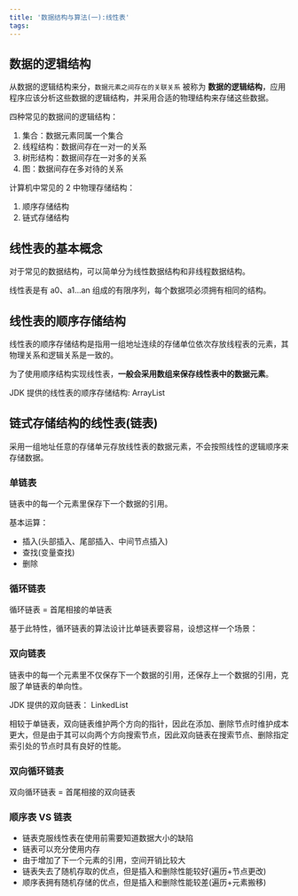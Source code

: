 ```yaml
---
title: '数据结构与算法(一):线性表'
tags:
---
```


## 数据的逻辑结构

从数据的逻辑结构来分，`数据元素之间存在的关联关系` 被称为 **数据的逻辑结构**，应用程序应该分析这些数据的逻辑结构，并采用合适的物理结构来存储这些数据。

四种常见的数据间的逻辑结构：

1. 集合：数据元素同属一个集合
2. 线程结构：数据间存在一对一的关系
3. 树形结构：数据间存在一对多的关系
4. 图：数据间存在多对待的关系

计算机中常见的 2 中物理存储结构：

1. 顺序存储结构
2. 链式存储结构


## 线性表的基本概念

对于常见的数据结构，可以简单分为线性数据结构和非线程数据结构。

线性表是有 a0、a1...an 组成的有限序列，每个数据项必须拥有相同的结构。


## 线性表的顺序存储结构

线性表的顺序存储结构是指用一组地址连续的存储单位依次存放线程表的元素，其物理关系和逻辑关系是一致的。


为了使用顺序结构实现线性表，**一般会采用数组来保存线性表中的数据元素**。


JDK 提供的线性表的顺序存储结构: ArrayList


## 链式存储结构的线性表(链表)

采用一组地址任意的存储单元存放线性表的数据元素，不会按照线性的逻辑顺序来存储数据。


### 单链表

链表中的每一个元素里保存下一个数据的引用。

基本运算：

* 插入(头部插入、尾部插入、中间节点插入)
* 查找(变量查找)
* 删除


### 循环链表

循环链表 = 首尾相接的单链表

基于此特性，循环链表的算法设计比单链表要容易，设想这样一个场景：

### 双向链表

链表中的每一个元素里不仅保存下一个数据的引用，还保存上一个数据的引用，克服了单链表的单向性。

JDK 提供的双向链表： LinkedList



相较于单链表，双向链表维护两个方向的指针，因此在添加、删除节点时维护成本更大，但是由于其可以向两个方向搜索节点，因此双向链表在搜索节点、删除指定索引处的节点时具有良好的性能。

### 双向循环链表

双向循环链表 = 首尾相接的双向链表

### 顺序表 VS 链表

* 链表克服线性表在使用前需要知道数据大小的缺陷
* 链表可以充分使用内存
* 由于增加了下一个元素的引用，空间开销比较大
* 链表失去了随机存取的优点，但是插入和删除性能较好(遍历+节点更改)
* 顺序表拥有随机存储的优点，但是插入和删除性能较差(遍历+元素搬移)